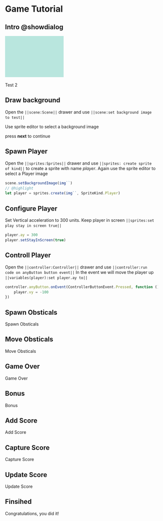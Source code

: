 # Game Tutorial

## Intro @showdialog

![test image](https://raw.githubusercontent.com/IceOPede/test-arcade-tutorial/master/docs/static/tutorials/img.png)

Test 2

## Draw background

Open the ``||scene:Scene||`` drawer and use ``||scene:set background image to test||``

Use sprite editor to select a background image

press **next** to continue

## Spawn Player

Open the ``||sprites:Sprites||`` drawer and use ``||sprites: create sprite of kind||`` to create a sprite with name *player*.
Again use the sprite editor to select a Player image

```typescript
scene.setBackgroundImage(img``)
// @highlight
let player = sprites.create(img``, SpriteKind.Player)
```

## Configure Player

Set Vertical acceleration to 300 units.
Keep player in screen ``||sprites:set play stay in screen true||``

```typescript
player.ay = 300
player.setStayInScreen(true)
```

## Controll Player

Open the ``||controller:Controller||`` drawer and use ``||controller:run code on anyButton button event||``
In the event we will move the player up ``||variables(player):set player.ay to||``

```typescript
controller.anyButton.onEvent(ControllerButtonEvent.Pressed, function () {
    player.vy = -100
})
```

## Spawn Obsticals

Spawn Obsticals

## Move Obsticals

Move Obsticals

## Game Over

Game Over

## Bonus

Bonus

## Add Score

Add Score

## Capture Score

Capture Score

## Update Score

Update Score

## Finsihed

Congratulations, you did it!
    